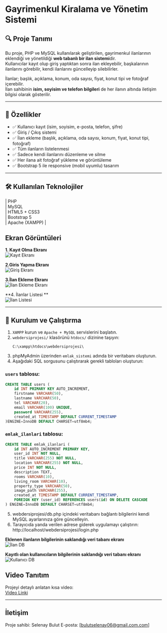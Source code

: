 #  Gayrimenkul Kiralama ve Yönetim Sistemi

## 🔍 Proje Tanımı

Bu proje, PHP ve MySQL kullanılarak geliştirilen, gayrimenkul ilanlarının eklendiği ve yönetildiği **web tabanlı bir ilan sistemi**dir.  
Kullanıcılar kayıt olup giriş yaptıktan sonra ilan ekleyebilir, başkalarının ilanlarını görebilir, kendi ilanlarını güncelleyip silebilirler.

İlanlar; başlık, açıklama, konum, oda sayısı, fiyat, konut tipi ve fotoğraf içerebilir.  
İlan sahibinin **isim, soyisim ve telefon bilgileri** de her ilanın altında iletişim bilgisi olarak gösterilir.

---

## 🚀 Özellikler

- ✅ Kullanıcı kayıt (isim, soyisim, e-posta, telefon, şifre)
- ✅ Giriş / Çıkış sistemi
- ✅ İlan ekleme (başlık, açıklama, oda sayısı, konum, fiyat, konut tipi, fotoğraf)
- ✅ Tüm ilanların listelenmesi
- ✅ Sadece kendi ilanlarını düzenleme ve silme
- ✅ Her ilana ait fotoğraf yükleme ve görüntüleme
- ✅ Bootstrap 5 ile responsive (mobil uyumlu) tasarım

---

## 🛠 Kullanılan Teknolojiler

  
| PHP            
| MySQL          
| HTML5 + CSS3   
| Bootstrap 5    
| Apache (XAMPP) |


## Ekran Görüntüleri

**1. Kayıt Olma Ekranı**  
![Kayıt Ekranı](resimler/kayitolma.png)  

**2.Giris Yapma Ekranı**  
![Giriş Ekranı](resimler/girisyapma.png) 

**3.İlan Ekleme Ekranı**  
![İlan Ekleme Ekranı](resimler/ilanekleme.png) 

**4. İlanlar Listesi **  
![İlan Listesi](resimler/ilanlisteleme.png)  

---

## 🚀 Kurulum ve Çalıştırma

1. `XAMPP` kurun ve `Apache + MySQL` servislerini başlatın.
2. `webdersiprojesi/` klasörünü `htdocs/` dizinine taşıyın:
    ```
    C:\xampp\htdocs\webdersiprojesi\
    ```
3. phpMyAdmin üzerinden `emlak_sistemi` adında bir veritabanı oluşturun.
4. Aşağıdaki SQL sorgusunu çalıştırarak gerekli tabloları oluşturun:

### `users` tablosu:
```sql
CREATE TABLE users (
    id INT PRIMARY KEY AUTO_INCREMENT,
    firstname VARCHAR(50),
    lastname VARCHAR(50),
    tel VARCHAR(20),
    email VARCHAR(100) UNIQUE,
    password VARCHAR(255),
    created_at TIMESTAMP DEFAULT CURRENT_TIMESTAMP
)ENGINE=InnoDB DEFAULT CHARSET=utf8mb4;
```
### `emlak_ilanlari` tablosu:

```sql
CREATE TABLE emlak_ilanlari (
    id INT AUTO_INCREMENT PRIMARY KEY,
    user_id INT NOT NULL,
    title VARCHAR(255) NOT NULL,
    location VARCHAR(255) NOT NULL,
    price INT NOT NULL,
    description TEXT,
    rooms VARCHAR(10),
    living_room VARCHAR(10),
    property_type VARCHAR(50),
    image_path VARCHAR(255),
    created_at TIMESTAMP DEFAULT CURRENT_TIMESTAMP,
    FOREIGN KEY (user_id) REFERENCES users(id) ON DELETE CASCADE
) ENGINE=InnoDB DEFAULT CHARSET=utf8mb4;

```
5. webdersiprojesi/db.php içindeki veritabanı bağlantı bilgilerini kendi MySQL ayarlarınıza göre güncelleyin.
6. Tarayıcıda yanda verilen adrese giderek uygulamayı çalıştırın: http://localhost/webdersiprojesi/login.php

**Eklenen ilanların bilgilerinin saklandığı veri tabanı ekranı**  
![İlan DB](resimler/ilandb.png)  

**Kayıtlı olan kullanıcıların bilgilerinin saklandığı veri tabanı ekranı**  
![Kullanıcı DB](resimler/kullanıcıdb.png) 

## Video Tanıtım

Projeyi detaylı anlatan kısa video:  
[Video Linki](https://youtu.be/uHeEUVle7oI)  

---


## İletişim

Proje sahibi: Selenay Bulut
E-posta: [bulutselenay06@gmail.com.com]  




